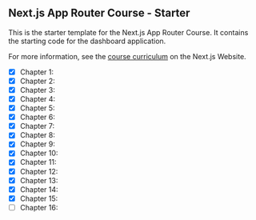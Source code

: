 ## Next.js App Router Course - Starter

This is the starter template for the Next.js App Router Course. It contains the starting code for the dashboard application.

For more information, see the [course curriculum](https://nextjs.org/learn) on the Next.js Website.

- [X] Chapter 1: 
- [X] Chapter 2: 
- [X] Chapter 3: 
- [X] Chapter 4: 
- [X] Chapter 5: 
- [X] Chapter 6: 
- [X] Chapter 7: 
- [X] Chapter 8: 
- [X] Chapter 9: 
- [X] Chapter 10: 
- [X] Chapter 11: 
- [X] Chapter 12: 
- [X] Chapter 13: 
- [X] Chapter 14: 
- [X] Chapter 15: 
- [ ] Chapter 16: 
